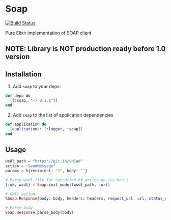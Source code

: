 # Soap
[![Build Status](https://travis-ci.org/potok-digital/soap.svg?branch=master)](https://travis-ci.org/potok-digital/soap)

Pure Elixir implementation of SOAP client

## NOTE: Library is NOT production ready before 1.0 version

## Installation

1) Add `soap` to your deps:

```elixir
def deps do
  [{:soap, "~> 0.1.1"}]
end
```
2) Add `soap` to the list of application dependencies

```elixir
def application do
  [applications: [:logger, :soap]]
end
```

## Usage

```elixir
wsdl_path = "https://git.io/vNCWd"
action = "SendMessage"
params = %{recipient: "1", body: ""}

# Parse wsdl file for execution of action on its basis
{:ok, wsdl} = Soap.init_model(wsdl_path, :url)

# Call action
%Soap.Response{body: body, headers: headers, request_url: url, status_code: code} = Soap.call(wsdl, action, params)

# Parse body
Soap.Response.parse_body(body)
```
